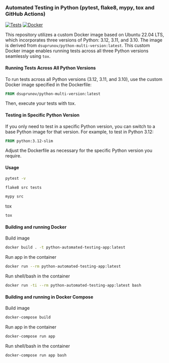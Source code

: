 ### Automated Testing in Python (pytest, flake8, mypy, tox and GitHub Actions)

[![Tests](https://github.com/dsuprunov/python-automated-testing/actions/workflows/tests.yml/badge.svg)](https://github.com/dsuprunov/python-automated-testing/actions/workflows/tests.yml)
[![Docker](https://github.com/dsuprunov/python-automated-testing/actions/workflows/docker.yml/badge.svg)](https://github.com/dsuprunov/python-automated-testing/actions/workflows/docker.yml)

This repository utilizes a custom Docker image based on Ubuntu 22.04 LTS, which incorporates three versions of Python: 3.12, 3.11, and 3.10. The image is derived from `dsuprunov/python-multi-version:latest`. This custom Docker image enables running tests across all three Python versions seamlessly using `tox`.

#### Running Tests Across All Python Versions
To run tests across all Python versions (3.12, 3.11, and 3.10), use the custom Docker image specified in the Dockerfile:

```Dockerfile
FROM dsuprunov/python-multi-version:latest
```

Then, execute your tests with tox.

#### Testing in Specific Python Version
If you only need to test in a specific Python version, you can switch to a base Python image for that version. For example, to test in Python 3.12:

```Dockerfile
FROM python:3.12-slim
```
Adjust the Dockerfile as necessary for the specific Python version you require.


#### Usage

```bash
pytest -v
```

```bash
flake8 src tests
```

```bash
mypy src
```

tox
```bash
tox
```

#### Building and running Docker

Build image
```bash
docker build . -t python-automated-testing-app:latest
```

Run app in the container
```bash
docker run --rm python-automated-testing-app:latest
```

Run shell/bash in the container 
```bash
docker run -ti --rm python-automated-testing-app:latest bash
```

#### Building and running in Docker Compose

Build image
```bash
docker-compose build
```

Run app in the container
```bash
docker-compose run app
```

Run shell/bash in the container 
```bash
docker-compose run app bash
```